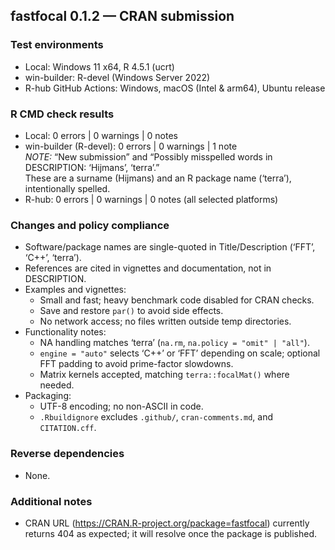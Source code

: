 ## fastfocal 0.1.2 — CRAN submission

### Test environments
- Local: Windows 11 x64, R 4.5.1 (ucrt)
- win-builder: R-devel (Windows Server 2022)
- R-hub GitHub Actions: Windows, macOS (Intel & arm64), Ubuntu release

### R CMD check results
- Local: 0 errors | 0 warnings | 0 notes
- win-builder (R-devel): 0 errors | 0 warnings | 1 note  
  *NOTE:* “New submission” and “Possibly misspelled words in DESCRIPTION: ‘Hijmans’, ‘terra’.”  
  These are a surname (Hijmans) and an R package name (‘terra’), intentionally spelled.
- R-hub: 0 errors | 0 warnings | 0 notes (all selected platforms)

### Changes and policy compliance
- Software/package names are single-quoted in Title/Description (‘FFT’, ‘C++’, ‘terra’).
- References are cited in vignettes and documentation, not in DESCRIPTION.
- Examples and vignettes:
  - Small and fast; heavy benchmark code disabled for CRAN checks.
  - Save and restore `par()` to avoid side effects.
  - No network access; no files written outside temp directories.
- Functionality notes:
  - NA handling matches ‘terra’ (`na.rm`, `na.policy = "omit" | "all"`).
  - `engine = "auto"` selects ‘C++’ or ‘FFT’ depending on scale; optional FFT padding to avoid prime-factor slowdowns.
  - Matrix kernels accepted, matching `terra::focalMat()` where needed.
- Packaging:
  - UTF-8 encoding; no non-ASCII in code.
  - `.Rbuildignore` excludes `.github/`, `cran-comments.md`, and `CITATION.cff`.

### Reverse dependencies
- None.

### Additional notes
- CRAN URL (https://CRAN.R-project.org/package=fastfocal) currently returns 404 as expected; it will resolve once the package is published.
